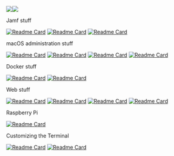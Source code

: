 <img align="center" src="https://github-readme-stats.vercel.app/api?username=magnusviri&show_icons=true&include_all_commits=true" /><img align="center" src="https://github-readme-stats.vercel.app/api/top-langs/?username=magnusviri&langs_count=8&layout=compact&exclude_repo=magnusviri.github.io" />

Jamf stuff

[![Readme Card](https://github-readme-stats.vercel.app/api/pin/?username=magnusviri&repo=python-jamf)](https://github.com/magnusviri/python-jamf)
[![Readme Card](https://github-readme-stats.vercel.app/api/pin/?username=magnusviri&repo=jctl)](https://github.com/magnusviri/jctl)
[![Readme Card](https://github-readme-stats.vercel.app/api/pin/?username=magnusviri&repo=jamf_scripts)](https://github.com/magnusviri/jamf_scripts)

macOS administration stuff

[![Readme Card](https://github-readme-stats.vercel.app/api/pin/?username=magnusviri&repo=mak.py)](https://github.com/magnusviri/mak.py)
[![Readme Card](https://github-readme-stats.vercel.app/api/pin/?username=magnusviri&repo=macos_scripts)](https://github.com/magnusviri/macos_scripts)
[![Readme Card](https://github-readme-stats.vercel.app/api/pin/?username=magnusviri&repo=svg2icns)](https://github.com/magnusviri/svg2icns)
[![Readme Card](https://github-readme-stats.vercel.app/api/pin/?username=magnusviri&repo=magnusviri-recipes)](https://github.com/magnusviri/magnusviri-recipes)

Docker stuff

[![Readme Card](https://github-readme-stats.vercel.app/api/pin/?username=magnusviri&repo=dockerfiles)](https://github.com/magnusviri/dockerfiles)
[![Readme Card](https://github-readme-stats.vercel.app/api/pin/?username=magnusviri&repo=fcos_portainer_fw)](https://github.com/magnusviri/fcos_portainer_fw)

Web stuff

[![Readme Card](https://github-readme-stats.vercel.app/api/pin/?username=magnusviri&repo=courses-frontend)](https://github.com/magnusviri/courses-frontend)
[![Readme Card](https://github-readme-stats.vercel.app/api/pin/?username=magnusviri&repo=courses-backend)](https://github.com/magnusviri/courses-backend)
[![Readme Card](https://github-readme-stats.vercel.app/api/pin/?username=magnusviri&repo=DigitalDisplay)](https://github.com/magnusviri/DigitalDisplay)
[![Readme Card](https://github-readme-stats.vercel.app/api/pin/?username=magnusviri&repo=timeline)](https://github.com/magnusviri/timeline)

Raspberry Pi

[![Readme Card](https://github-readme-stats.vercel.app/api/pin/?username=magnusviri&repo=raspi)](https://github.com/magnusviri/raspi)

Customizing the Terminal

[![Readme Card](https://github-readme-stats.vercel.app/api/pin/?username=magnusviri&repo=dotfiles)](https://github.com/magnusviri/dotfiles)
[![Readme Card](https://github-readme-stats.vercel.app/api/pin/?username=magnusviri&repo=textart)](https://github.com/magnusviri/textart)

<!--
**magnusviri/magnusviri** is a ✨ _special_ ✨ repository because its `README.md` (this file) appears on your GitHub profile.

Here are some ideas to get you started:

- 🔭 I’m currently working on ...
- 🌱 I’m currently learning ...
- 👯 I’m looking to collaborate on ...
- 🤔 I’m looking for help with ...
- 💬 Ask me about ...
- 📫 How to reach me: ...
- 😄 Pronouns: ...
- ⚡ Fun fact: ...
-->
